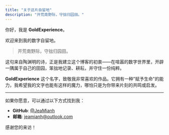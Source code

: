 ```yaml
---
title: "关于这片自留地"
description: "开荒南野际，守拙归园田。"
---
```


你好，我是 **GoldExperience**。

欢迎来到我的数字自留地。

> 开荒南野际，守拙归园田。

这句来自陶渊明的诗，正是我建立这个博客的初衷——在喧嚣的数字世界里，开辟一隅属于自己的田园，笨拙地记录、耕耘，并守住一份纯粹。

**GoldExperience** 这个名字，致敬我非常喜欢的作品。它拥有一种"赋予生命"的能力，我希望我的文字也能有这样的魔力，哪怕只是为你带来片刻的共鸣或启发。

---


如果你愿意，可以通过以下方式找到我：

-   **GitHub**: [@JeaMianh](httpss://github.com/JeaMianh)
-   **邮箱**: [jeamianh@outlook.com](mailto:jeamianh@outlook.com)

感谢您的来访！

